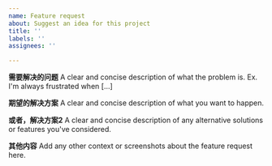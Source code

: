```yaml
---
name: Feature request
about: Suggest an idea for this project
title: ''
labels: ''
assignees: ''

---
```


**需要解决的问题**
A clear and concise description of what the problem is. Ex. I'm always frustrated when [...]

**期望的解决方案**
A clear and concise description of what you want to happen.

**或者，解决方案2**
A clear and concise description of any alternative solutions or features you've considered.

**其他内容**
Add any other context or screenshots about the feature request here.

